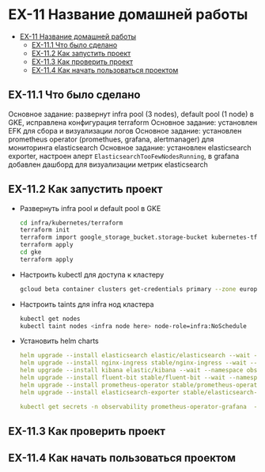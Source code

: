 <!-- EX должны нумероваться так, как они идут в ЛК otus -->

# EX-11 Название домашней работы

* [EX-11 Название домашней работы](#ex-11-%d0%9d%d0%b0%d0%b7%d0%b2%d0%b0%d0%bd%d0%b8%d0%b5-%d0%b4%d0%be%d0%bc%d0%b0%d1%88%d0%bd%d0%b5%d0%b9-%d1%80%d0%b0%d0%b1%d0%be%d1%82%d1%8b)
  * [EX-11.1 Что было сделано](#ex-111-%d0%a7%d1%82%d0%be-%d0%b1%d1%8b%d0%bb%d0%be-%d1%81%d0%b4%d0%b5%d0%bb%d0%b0%d0%bd%d0%be)
  * [EX-11.2 Как запустить проект](#ex-112-%d0%9a%d0%b0%d0%ba-%d0%b7%d0%b0%d0%bf%d1%83%d1%81%d1%82%d0%b8%d1%82%d1%8c-%d0%bf%d1%80%d0%be%d0%b5%d0%ba%d1%82)
  * [EX-11.3 Как проверить проект](#ex-113-%d0%9a%d0%b0%d0%ba-%d0%bf%d1%80%d0%be%d0%b2%d0%b5%d1%80%d0%b8%d1%82%d1%8c-%d0%bf%d1%80%d0%be%d0%b5%d0%ba%d1%82)
  * [EX-11.4 Как начать пользоваться проектом](#ex-114-%d0%9a%d0%b0%d0%ba-%d0%bd%d0%b0%d1%87%d0%b0%d1%82%d1%8c-%d0%bf%d0%be%d0%bb%d1%8c%d0%b7%d0%be%d0%b2%d0%b0%d1%82%d1%8c%d1%81%d1%8f-%d0%bf%d1%80%d0%be%d0%b5%d0%ba%d1%82%d0%be%d0%bc)

## EX-11.1 Что было сделано

Основное задание: развернут infra pool (3 nodes), default pool (1 node) в GKE, исправлена конфигурация terraform
Основное задание: установлен EFK для сбора и визуализации логов
Основное задание: установлен prometheus operator (promethues, grafana, alertmanager) для мониторинга elasticsearch
Основное задание: установлен elasticsearch exporter, настроен алерт `ElasticsearchTooFewNodesRunning`, в grafana добавлен дашборд для визуализации метрик elasticsearch

## EX-11.2 Как запустить проект

* Развернуть infra pool и default pool в GKE

  ```bash
  cd infra/kubernetes/terraform
  terraform init
  terraform import google_storage_bucket.storage-bucket kubernetes-tf-state-bucket-20190202001
  terraform apply
  cd gke
  terraform apply
  ```

* Настроить kubectl для доступа к кластеру

  ```bash
  gcloud beta container clusters get-credentials primary --zone europe-west1-b
  ```

* Настроить taints для infra нод кластера

  ```bash
  kubectl get nodes
  kubectl taint nodes <infra node here> node-role=infra:NoSchedule
  ```

* Установить helm charts

  ```yaml
  helm upgrade --install elasticsearch elastic/elasticsearch --wait --namespace observability -f elasticsearch.values.yaml
  helm upgrade --install nginx-ingress stable/nginx-ingress --wait --namespace=nginx-ingress --version=1.11.1 -f kubernetes-logging/nginx-ingress.values.yaml
  helm upgrade --install kibana elastic/kibana --wait --namespace observability -f kibana.values.yaml
  helm upgrade --install fluent-bit stable/fluent-bit --wait --namespace observability -n observability -f fluent-bit.values.yaml
  helm upgrade --install prometheus-operator stable/prometheus-operator --namespace=observability --values=prometheus.values.yaml
  helm upgrade --install elasticsearch-exporter stable/elasticsearch-exporter --wait --namespace=observability --values=elasticsearch-exporter.values.yaml

  kubectl get secrets -n observability prometheus-operator-grafana  -o jsonpath="{.data.admin-password}" | base64 -d
  ```

## EX-11.3 Как проверить проект

## EX-11.4 Как начать пользоваться проектом

